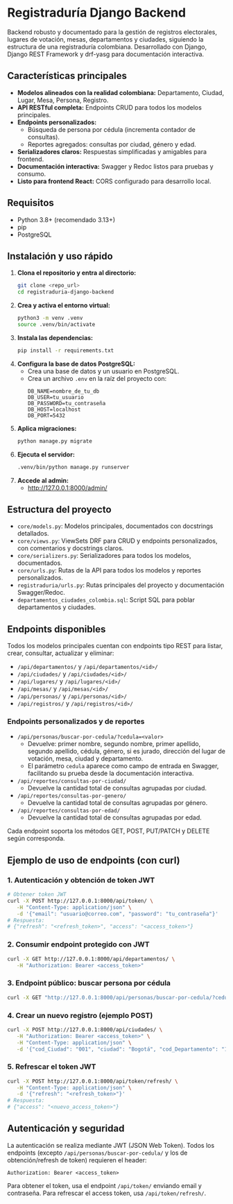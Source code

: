 # Registraduría Django Backend

Backend robusto y documentado para la gestión de registros electorales, lugares de votación, mesas, departamentos y ciudades, siguiendo la estructura de una registraduría colombiana. Desarrollado con Django, Django REST Framework y drf-yasg para documentación interactiva.

## Características principales
- **Modelos alineados con la realidad colombiana:** Departamento, Ciudad, Lugar, Mesa, Persona, Registro.
- **API RESTful completa:** Endpoints CRUD para todos los modelos principales.
- **Endpoints personalizados:**
  - Búsqueda de persona por cédula (incrementa contador de consultas).
  - Reportes agregados: consultas por ciudad, género y edad.
- **Serializadores claros:** Respuestas simplificadas y amigables para frontend.
- **Documentación interactiva:** Swagger y Redoc listos para pruebas y consumo.
- **Listo para frontend React:** CORS configurado para desarrollo local.

## Requisitos
- Python 3.8+ (recomendado 3.13+)
- pip
- PostgreSQL

## Instalación y uso rápido
1. **Clona el repositorio y entra al directorio:**
   ```bash
   git clone <repo_url>
   cd registraduria-django-backend
   ```
2. **Crea y activa el entorno virtual:**
   ```bash
   python3 -m venv .venv
   source .venv/bin/activate
   ```
3. **Instala las dependencias:**
   ```bash
   pip install -r requirements.txt
   ```
4. **Configura la base de datos PostgreSQL:**
   - Crea una base de datos y un usuario en PostgreSQL.
   - Crea un archivo `.env` en la raíz del proyecto con:
     ```env
     DB_NAME=nombre_de_tu_db
     DB_USER=tu_usuario
     DB_PASSWORD=tu_contraseña
     DB_HOST=localhost
     DB_PORT=5432
     ```
5. **Aplica migraciones:**
   ```bash
   python manage.py migrate
   ```
6. **Ejecuta el servidor:**
   ```bash
   .venv/bin/python manage.py runserver
   ```
7. **Accede al admin:**
   - http://127.0.0.1:8000/admin/

## Estructura del proyecto
- `core/models.py`: Modelos principales, documentados con docstrings detallados.
- `core/views.py`: ViewSets DRF para CRUD y endpoints personalizados, con comentarios y docstrings claros.
- `core/serializers.py`: Serializadores para todos los modelos, documentados.
- `core/urls.py`: Rutas de la API para todos los modelos y reportes personalizados.
- `registraduria/urls.py`: Rutas principales del proyecto y documentación Swagger/Redoc.
- `departamentos_ciudades_colombia.sql`: Script SQL para poblar departamentos y ciudades.

## Endpoints disponibles
Todos los modelos principales cuentan con endpoints tipo REST para listar, crear, consultar, actualizar y eliminar:

- `/api/departamentos/` y `/api/departamentos/<id>/`
- `/api/ciudades/` y `/api/ciudades/<id>/`
- `/api/lugares/` y `/api/lugares/<id>/`
- `/api/mesas/` y `/api/mesas/<id>/`
- `/api/personas/` y `/api/personas/<id>/`
- `/api/registros/` y `/api/registros/<id>/`

### Endpoints personalizados y de reportes
- `/api/personas/buscar-por-cedula/?cedula=<valor>`
  - Devuelve: primer nombre, segundo nombre, primer apellido, segundo apellido, cédula, género, si es jurado, dirección del lugar de votación, mesa, ciudad y departamento.
  - El parámetro `cedula` aparece como campo de entrada en Swagger, facilitando su prueba desde la documentación interactiva.
- `/api/reportes/consultas-por-ciudad/`
  - Devuelve la cantidad total de consultas agrupadas por ciudad.
- `/api/reportes/consultas-por-genero/`
  - Devuelve la cantidad total de consultas agrupadas por género.
- `/api/reportes/consultas-por-edad/`
  - Devuelve la cantidad total de consultas agrupadas por edad.

Cada endpoint soporta los métodos GET, POST, PUT/PATCH y DELETE según corresponda.


## Ejemplo de uso de endpoints (con curl)

### 1. Autenticación y obtención de token JWT

```bash
# Obtener token JWT
curl -X POST http://127.0.0.1:8000/api/token/ \
   -H "Content-Type: application/json" \
   -d '{"email": "usuario@correo.com", "password": "tu_contraseña"}'
# Respuesta:
# {"refresh": "<refresh_token>", "access": "<access_token>"}
```

### 2. Consumir endpoint protegido con JWT

```bash
curl -X GET http://127.0.0.1:8000/api/departamentos/ \
   -H "Authorization: Bearer <access_token>"
```

### 3. Endpoint público: buscar persona por cédula

```bash
curl -X GET "http://127.0.0.1:8000/api/personas/buscar-por-cedula/?cedula=123456789"
```

### 4. Crear un nuevo registro (ejemplo POST)

```bash
curl -X POST http://127.0.0.1:8000/api/ciudades/ \
   -H "Authorization: Bearer <access_token>" \
   -H "Content-Type: application/json" \
   -d '{"cod_Ciudad": "001", "ciudad": "Bogotá", "cod_Departamento": "11"}'
```

### 5. Refrescar el token JWT

```bash
curl -X POST http://127.0.0.1:8000/api/token/refresh/ \
   -H "Content-Type: application/json" \
   -d '{"refresh": "<refresh_token>"}'
# Respuesta:
# {"access": "<nuevo_access_token>"}
```

## Autenticación y seguridad

La autenticación se realiza mediante JWT (JSON Web Token). Todos los endpoints (excepto `/api/personas/buscar-por-cedula/` y los de obtención/refresh de token) requieren el header:

```
Authorization: Bearer <access_token>
```

Para obtener el token, usa el endpoint `/api/token/` enviando email y contraseña. Para refrescar el access token, usa `/api/token/refresh/`.
